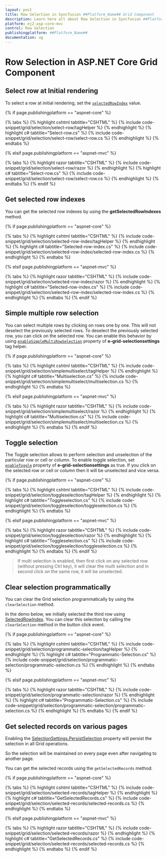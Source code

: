 ```yaml
---
layout: post
title: Row Selection in Syncfusion ##Platform_Name## Grid Component
description: Learn here all about Row Selection in Syncfusion ##Platform_Name## Grid component of Syncfusion Essential JS 2 and more.
platform: ej2-asp-core-mvc
control: Row Selection
publishingplatform: ##Platform_Name##
documentation: ug
---
```



# Row Selection in ASP.NET Core Grid Component

## Select row at Initial rendering

To select a row at initial rendering, set the [`selectedRowIndex`](https://help.syncfusion.com/cr/aspnetcore-js2/Syncfusion.EJ2.Grids.Grid.html#Syncfusion_EJ2_Grids_Grid_SelectedRowIndex) value.

{% if page.publishingplatform == "aspnet-core" %}

{% tabs %}
{% highlight cshtml tabtitle="CSHTML" %}
{% include code-snippet/grid/selection/select-row/tagHelper %}
{% endhighlight %}
{% highlight c# tabtitle="Select-row.cs" %}
{% include code-snippet/grid/selection/select-row/select-row.cs %}
{% endhighlight %}
{% endtabs %}

{% elsif page.publishingplatform == "aspnet-mvc" %}

{% tabs %}
{% highlight razor tabtitle="CSHTML" %}
{% include code-snippet/grid/selection/select-row/razor %}
{% endhighlight %}
{% highlight c# tabtitle="Select-row.cs" %}
{% include code-snippet/grid/selection/select-row/select-row.cs %}
{% endhighlight %}
{% endtabs %}
{% endif %}


## Get selected row indexes

You can get the selected row indexes by using the **getSelectedRowIndexes** method.

{% if page.publishingplatform == "aspnet-core" %}

{% tabs %}
{% highlight cshtml tabtitle="CSHTML" %}
{% include code-snippet/grid/selection/selected-row-index/tagHelper %}
{% endhighlight %}
{% highlight c# tabtitle="Selected-row-index.cs" %}
{% include code-snippet/grid/selection/selected-row-index/selected-row-index.cs %}
{% endhighlight %}
{% endtabs %}

{% elsif page.publishingplatform == "aspnet-mvc" %}

{% tabs %}
{% highlight razor tabtitle="CSHTML" %}
{% include code-snippet/grid/selection/selected-row-index/razor %}
{% endhighlight %}
{% highlight c# tabtitle="Selected-row-index.cs" %}
{% include code-snippet/grid/selection/selected-row-index/selected-row-index.cs %}
{% endhighlight %}
{% endtabs %}
{% endif %}



## Simple multiple row selection

You can select multiple rows by clicking on rows one by one. This will not deselect the previously selected rows. To deselect the previously selected row, you can click on the  selected row. You can enable this behavior by using [`enableSimpleMultiRowSelection`](https://help.syncfusion.com/cr/aspnetcore-js2/Syncfusion.EJ2.Grids.GridSelectionSettings.html#Syncfusion_EJ2_Grids_GridSelectionSettings_EnableSimpleMultiRowSelection) property of **e-grid-selectionsettings** tag helper.

{% if page.publishingplatform == "aspnet-core" %}

{% tabs %}
{% highlight cshtml tabtitle="CSHTML" %}
{% include code-snippet/grid/selection/simplemultiselect/tagHelper %}
{% endhighlight %}
{% highlight c# tabtitle="Multiselection.cs" %}
{% include code-snippet/grid/selection/simplemultiselect/multiselection.cs %}
{% endhighlight %}
{% endtabs %}

{% elsif page.publishingplatform == "aspnet-mvc" %}

{% tabs %}
{% highlight razor tabtitle="CSHTML" %}
{% include code-snippet/grid/selection/simplemultiselect/razor %}
{% endhighlight %}
{% highlight c# tabtitle="Multiselection.cs" %}
{% include code-snippet/grid/selection/simplemultiselect/multiselection.cs %}
{% endhighlight %}
{% endtabs %}
{% endif %}



## Toggle selection

The Toggle selection allows to perform selection and unselection of the particular row or cell or column. To enable toggle selection, set [`enableToggle`](https://help.syncfusion.com/cr/aspnetcore-js2/Syncfusion.EJ2.Grids.GridSelectionSettings.html#Syncfusion_EJ2_Grids_GridSelectionSettings_EnableToggle) property of **e-grid-selectionsettings** as true. If you click on the selected row or cell or column then it will be unselected and vice versa.

{% if page.publishingplatform == "aspnet-core" %}

{% tabs %}
{% highlight cshtml tabtitle="CSHTML" %}
{% include code-snippet/grid/selection/toggleselection/tagHelper %}
{% endhighlight %}
{% highlight c# tabtitle="Toggleselection.cs" %}
{% include code-snippet/grid/selection/toggleselection/toggleselection.cs %}
{% endhighlight %}
{% endtabs %}

{% elsif page.publishingplatform == "aspnet-mvc" %}

{% tabs %}
{% highlight razor tabtitle="CSHTML" %}
{% include code-snippet/grid/selection/toggleselection/razor %}
{% endhighlight %}
{% highlight c# tabtitle="Toggleselection.cs" %}
{% include code-snippet/grid/selection/toggleselection/toggleselection.cs %}
{% endhighlight %}
{% endtabs %}
{% endif %}



> If multi selection is enabled, then first click on any selected row (without pressing Ctrl key), it will clear the multi selection and in second click on the same row, it will be unselected.

## Clear selection programmatically

You can clear the Grid selection programmatically by using the `clearSelection` method.

In the demo below, we initially selected the third row using [SelectedRowIndex](https://help.syncfusion.com/cr/aspnetcore-js2/Syncfusion.EJ2.Grids.Grid.html#Syncfusion_EJ2_Grids_Grid_SelectedRowIndex). You can clear this selection by calling the `clearSelection` method in the button click event.

{% if page.publishingplatform == "aspnet-core" %}

{% tabs %}
{% highlight cshtml tabtitle="CSHTML" %}
{% include code-snippet/grid/selection/programmatic-selection/tagHelper %}
{% endhighlight %}
{% highlight c# tabtitle="Programmatic-Selection.cs" %}
{% include code-snippet/grid/selection/programmatic-selection/programmatic-selection.cs %}
{% endhighlight %}
{% endtabs %}

{% elsif page.publishingplatform == "aspnet-mvc" %}

{% tabs %}
{% highlight razor tabtitle="CSHTML" %}
{% include code-snippet/grid/selection/programmatic-selection/razor %}
{% endhighlight %}
{% highlight c# tabtitle="Programmatic-Selection.cs" %}
{% include code-snippet/grid/selection/programmatic-selection/programmatic-selection.cs %}
{% endhighlight %}
{% endtabs %}
{% endif %}


## Get selected records on various pages

Enabling the [SelectionSettings.PersistSelection](https://help.syncfusion.com/cr/aspnetcore-js2/Syncfusion.EJ2.Grids.GridSelectionSettings.html#Syncfusion_EJ2_Grids_GridSelectionSettings_PersistSelection) property will persist the selection in all Grid operations.

So the selection will be maintained on every page even after navigating to another page.

You can get the selected records using the `getSelectedRecords` method.

{% if page.publishingplatform == "aspnet-core" %}

{% tabs %}
{% highlight cshtml tabtitle="CSHTML" %}
{% include code-snippet/grid/selection/selected-records/tagHelper %}
{% endhighlight %}
{% highlight c# tabtitle="GetSelectedRecords.cs" %}
{% include code-snippet/grid/selection/selected-records/selected-records.cs %}
{% endhighlight %}
{% endtabs %}

{% elsif page.publishingplatform == "aspnet-mvc" %}

{% tabs %}
{% highlight razor tabtitle="CSHTML" %}
{% include code-snippet/grid/selection/selected-records/razor %}
{% endhighlight %}
{% highlight c# tabtitle="GetSelectedRecords.cs" %}
{% include code-snippet/grid/selection/selected-records/selected-records.cs %}
{% endhighlight %}
{% endtabs %}
{% endif %}